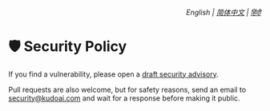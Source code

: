 <div align="right">
    <h6>
        <picture>
            <source type="image/svg+xml" media="(prefers-color-scheme: dark)" srcset="https://media.googlegpt.io/images/icons/earth/white/icon32.svg">
            <img height=14 src="https://media.googlegpt.io/images/icons/earth/black/icon32.svg">
        </picture>
        &nbsp;English |
        <a href="https://github.com/KudoAI/googlegpt/blob/main/docs/zh-cn/SECURITY.md">简体中文</a> |
        <a href="https://github.com/KudoAI/googlegpt/blob/main/docs/hi/SECURITY.md">हिंदी</a>
    </h6>
</div>

# 🛡️ Security Policy

If you find a vulnerability, please open a [draft security advisory](https://github.com/KudoAI/googlegpt/security/advisories/new).

Pull requests are also welcome, but for safety reasons, send an email to <security@kudoai.com> and wait for a response before making it public.
